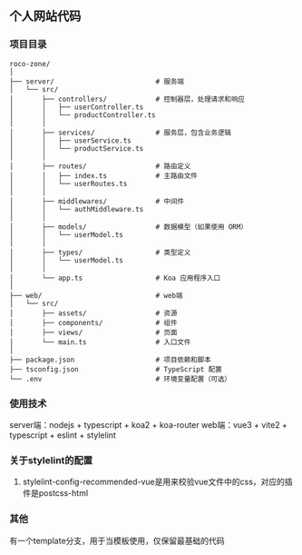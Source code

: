 ## 个人网站代码

### 项目目录

```text
roco-zone/
│
├── server/                         # 服务端
│   └── src/
│       ├── controllers/            # 控制器层，处理请求和响应
│       │   ├── userController.ts
│       │   └── productController.ts
│       │
│       ├── services/               # 服务层，包含业务逻辑
│       │   ├── userService.ts
│       │   └── productService.ts
│       │
│       ├── routes/                 # 路由定义
│       │   ├── index.ts            # 主路由文件
│       │   └── userRoutes.ts
│       │
│       ├── middlewares/            # 中间件
│       │   └── authMiddleware.ts
│       │
│       ├── models/                 # 数据模型（如果使用 ORM）
│       │   └── userModel.ts
│       │
│       ├── types/                  # 类型定义
│       │   └── userModel.ts
│       │
│       └── app.ts                  # Koa 应用程序入口
│
├── web/                            # web端
│   └── src/
│       ├── assets/                 # 资源
│       ├── components/             # 组件
│       ├── views/                  # 页面
│       └── main.ts                 # 入口文件
│
├── package.json                    # 项目依赖和脚本
├── tsconfig.json                   # TypeScript 配置
└── .env                            # 环境变量配置（可选）
```


### 使用技术
server端：nodejs + typescript + koa2 + koa-router
web端：vue3 + vite2 + typescript + eslint + stylelint


### 关于stylelint的配置
1. stylelint-config-recommended-vue是用来校验vue文件中的css，对应的插件是postcss-html

### 其他

有一个template分支，用于当模板使用，仅保留最基础的代码
